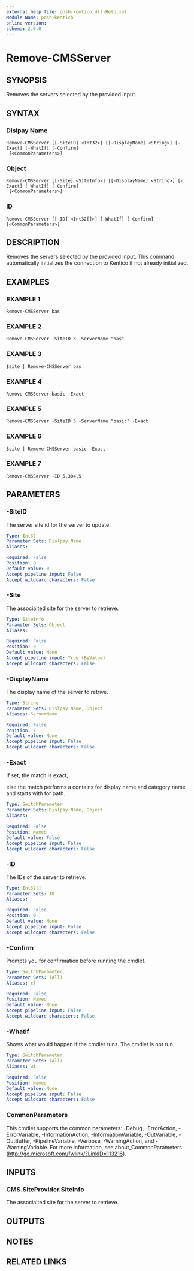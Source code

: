 ```yaml
---
external help file: posh-kentico.dll-Help.xml
Module Name: posh-kentico
online version:
schema: 2.0.0
---
```


# Remove-CMSServer

## SYNOPSIS
Removes the servers selected by the provided input.

## SYNTAX

### Dislpay Name
```
Remove-CMSServer [[-SiteID] <Int32>] [[-DisplayName] <String>] [-Exact] [-WhatIf] [-Confirm]
 [<CommonParameters>]
```

### Object
```
Remove-CMSServer [[-Site] <SiteInfo>] [[-DisplayName] <String>] [-Exact] [-WhatIf] [-Confirm]
 [<CommonParameters>]
```

### ID
```
Remove-CMSServer [[-ID] <Int32[]>] [-WhatIf] [-Confirm] [<CommonParameters>]
```

## DESCRIPTION
Removes the servers selected by the provided input.
This command automatically initializes the connection to Kentico if not already initialized.

## EXAMPLES

### EXAMPLE 1
```
Remove-CMSServer bas
```

### EXAMPLE 2
```
Remove-CMSServer -SiteID 5 -ServerName "bas"
```

### EXAMPLE 3
```
$site | Remove-CMSServer bas
```

### EXAMPLE 4
```
Remove-CMSServer basic -Exact
```

### EXAMPLE 5
```
Remove-CMSServer -SiteID 5 -ServerName "basic" -Exact
```

### EXAMPLE 6
```
$site | Remove-CMSServer basic -Exact
```

### EXAMPLE 7
```
Remove-CMSServer -ID 5,304,5
```

## PARAMETERS

### -SiteID
The server site id for the server to update.

```yaml
Type: Int32
Parameter Sets: Dislpay Name
Aliases:

Required: False
Position: 0
Default value: 0
Accept pipeline input: False
Accept wildcard characters: False
```

### -Site
The associalted site for the server to retrieve.

```yaml
Type: SiteInfo
Parameter Sets: Object
Aliases:

Required: False
Position: 0
Default value: None
Accept pipeline input: True (ByValue)
Accept wildcard characters: False
```

### -DisplayName
The display name of the server to retrive.

```yaml
Type: String
Parameter Sets: Dislpay Name, Object
Aliases: ServerName

Required: False
Position: 1
Default value: None
Accept pipeline input: False
Accept wildcard characters: False
```

### -Exact
If set, the match is exact,

else the match performs a contains for display name and category name and starts with for path.

```yaml
Type: SwitchParameter
Parameter Sets: Dislpay Name, Object
Aliases:

Required: False
Position: Named
Default value: False
Accept pipeline input: False
Accept wildcard characters: False
```

### -ID
The IDs of the server to retrieve.

```yaml
Type: Int32[]
Parameter Sets: ID
Aliases:

Required: False
Position: 0
Default value: None
Accept pipeline input: False
Accept wildcard characters: False
```

### -Confirm
Prompts you for confirmation before running the cmdlet.

```yaml
Type: SwitchParameter
Parameter Sets: (All)
Aliases: cf

Required: False
Position: Named
Default value: None
Accept pipeline input: False
Accept wildcard characters: False
```

### -WhatIf
Shows what would happen if the cmdlet runs.
The cmdlet is not run.

```yaml
Type: SwitchParameter
Parameter Sets: (All)
Aliases: wi

Required: False
Position: Named
Default value: None
Accept pipeline input: False
Accept wildcard characters: False
```

### CommonParameters
This cmdlet supports the common parameters: -Debug, -ErrorAction, -ErrorVariable, -InformationAction, -InformationVariable, -OutVariable, -OutBuffer, -PipelineVariable, -Verbose, -WarningAction, and -WarningVariable.
For more information, see about_CommonParameters (http://go.microsoft.com/fwlink/?LinkID=113216).

## INPUTS

### CMS.SiteProvider.SiteInfo
The associalted site for the server to retrieve.

## OUTPUTS

## NOTES

## RELATED LINKS
